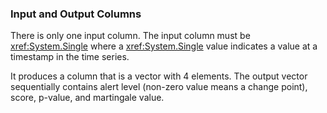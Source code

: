 ### Input and Output Columns
There is only one input column.
The input column must be <xref:System.Single> where a <xref:System.Single> value indicates a value at a timestamp in the time series.

It produces a column that is a vector with 4 elements.
The output vector sequentially contains alert level (non-zero value means a change point), score, p-value, and martingale value.
